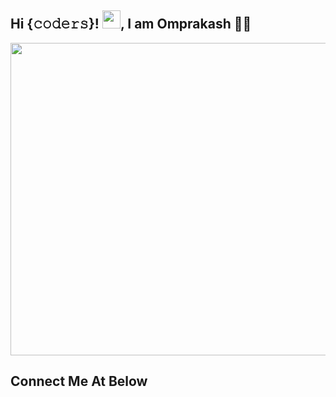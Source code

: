 ## Hi {𝚌𝚘𝚍𝚎𝚛𝚜}! <img src="https://github.com/TheDudeThatCode/TheDudeThatCode/blob/master/Assets/Hi.gif" width="29px">, I am Omprakash 👨‍🎓

<!--Header-->

<p align="center">
  <img src="https://www.capgemini.com/wp-content/uploads/2019/09/DEVOPS.gif?raw=true" width="1000" height="500" />
</p>

## Connect Me At Below
  <!--social media icon-->
<div align="center">
 


